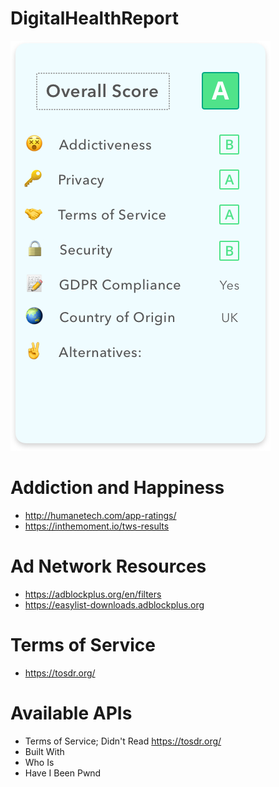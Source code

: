 # DigitalHealthReport

![alt text](https://github.com/alexnathanson/DigitalHealthReport/blob/master/Scorecard.png)

# Addiction and Happiness
* http://humanetech.com/app-ratings/
* https://inthemoment.io/tws-results

# Ad Network Resources
* https://adblockplus.org/en/filters
* https://easylist-downloads.adblockplus.org

# Terms of Service
* https://tosdr.org/


# Available APIs
* Terms of Service; Didn't Read https://tosdr.org/
* Built With
* Who Is
* Have I Been Pwnd
